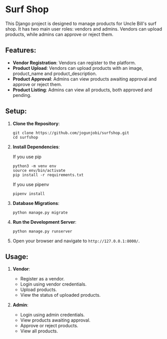 # Surf Shop

This Django project is designed to manage products for Uncle Bill's surf shop. It has two main user roles: vendors and admins. Vendors can upload products, while admins can approve or reject them.

## Features:

- **Vendor Registration**: Vendors can register to the platform.
- **Product Upload**: Vendors can upload products with an image, product_name and product_description.
- **Product Approval**: Admins can view products awaiting approval and approve or reject them.
- **Product Listing**: Admins can view all products, both approved and pending.

## Setup:

1. **Clone the Repository**:
   ```
   git clone https://github.com/jogunjobi/surfshop.git
   cd surfshop
   ```

2. **Install Dependencies**:

   If you use pip
   ```
   python3 -m venv env
   source env/bin/activate
   pip install -r requirements.txt
   ```

   If you use pipenv
   ```
   pipenv install
   ```

3. **Database Migrations**:
   ```
   python manage.py migrate
   ```

4. **Run the Development Server**:
   ```
   python manage.py runserver
   ```

5. Open your browser and navigate to `http://127.0.0.1:8000/`.

## Usage:

1. **Vendor**:
   - Register as a vendor.
   - Login using vendor credentials.
   - Upload products.
   - View the status of uploaded products.

2. **Admin**:
   - Login using admin credentials.
   - View products awaiting approval.
   - Approve or reject products.
   - View all products.